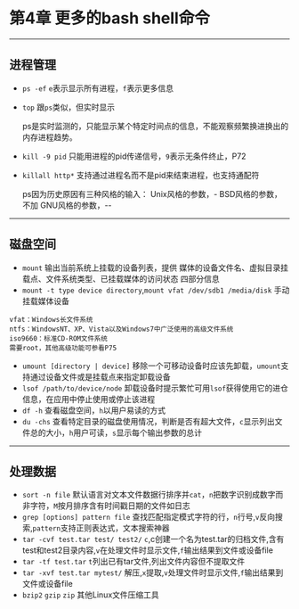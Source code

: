 # 第4章 更多的bash shell命令

---
## 进程管理
- `ps -ef` `e`表示显示所有进程，`f`表示更多信息
- `top` 跟`ps`类似，但实时显示


    ps是实时监测的，只能显示某个特定时间点的信息，不能观察频繁换进换出的内存进程趋势。
- `kill -9 pid` 只能用进程的pid传递信号，`9`表示无条件终止，P72
- `killall http*` 支持通过进程名而不是pid来结束进程，也支持通配符
  
  
    ps因为历史原因有三种风格的输入：
    Unix风格的参数，-
    BSD风格的参数，不加
    GNU风格的参数，--   
    
---

## 磁盘空间
- `mount` 输出当前系统上挂载的设备列表，提供 媒体的设备文件名、虚拟目录挂载点、文件系统类型、已挂载媒体的访问状态 四部分信息
- `mount -t type device directory`,`mount vfat /dev/sdb1 /media/disk` 手动挂载媒体设备


```linux
vfat：Windows长文件系统
ntfs：WindowsNT、XP、Vista以及Windows7中广泛使用的高级文件系统
iso9660：标准CD-ROM文件系统
需要root，其他高级功能可参看P75
```
- `umount [directory | device]` 移除一个可移动设备时应该先卸载，`umount`支持通过设备文件或是挂载点来指定卸载设备
- `lsof /path/to/device/node` 卸载设备时提示繁忙可用`lsof`获得使用它的进仓信息，在应用中停止使用或停止该进程
- `df -h` 查看磁盘空间，`h`以用户易读的方式
- `du -chs` 查看特定目录的磁盘使用情况，判断是否有超大文件，`c`显示列出文件总的大小，`h`用户可读，`s`显示每个输出参数的总计

---

## 处理数据
- `sort -n file` 默认语言对文本文件数据行排序并`cat`，`n`把数字识别成数字而非字符，`M`按月排序含有时间戳日期的文件如日志
- `grep [options] pattern file` 查找匹配指定模式字符的行，`n`行号,`v`反向搜索,`pattern`支持正则表达式，文本搜索神器
- `tar -cvf test.tar test/ test2/` `c`,c创建一个名为test.tar的归档文件,含有test和test2目录内容,`v`在处理文件时显示文件,`f`输出结果到文件或设备file
- `tar -tf test.tar` `t`列出已有tar文件,列出文件内容但不提取文件
- `tar -xvf test.tar mytest/` 解压,`x`提取,`v`处理文件时显示文件,`f`输出结果到文件或设备file
- `bzip2` `gzip` `zip` 其他Linux文件压缩工具